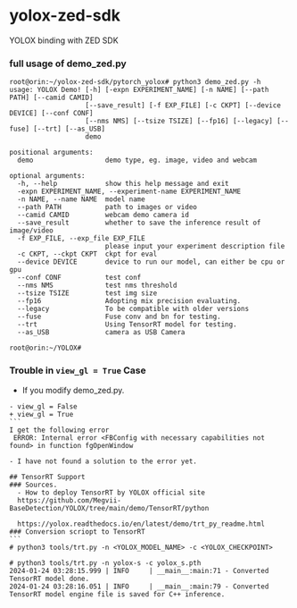 # yolox-zed-sdk
YOLOX binding with ZED SDK

### full usage of demo_zed.py

```
root@orin:~/yolox-zed-sdk/pytorch_yolox# python3 demo_zed.py -h
usage: YOLOX Demo! [-h] [-expn EXPERIMENT_NAME] [-n NAME] [--path PATH] [--camid CAMID]
                   [--save_result] [-f EXP_FILE] [-c CKPT] [--device DEVICE] [--conf CONF]
                   [--nms NMS] [--tsize TSIZE] [--fp16] [--legacy] [--fuse] [--trt] [--as_USB]
                   demo

positional arguments:
  demo                  demo type, eg. image, video and webcam

optional arguments:
  -h, --help            show this help message and exit
  -expn EXPERIMENT_NAME, --experiment-name EXPERIMENT_NAME
  -n NAME, --name NAME  model name
  --path PATH           path to images or video
  --camid CAMID         webcam demo camera id
  --save_result         whether to save the inference result of image/video
  -f EXP_FILE, --exp_file EXP_FILE
                        please input your experiment description file
  -c CKPT, --ckpt CKPT  ckpt for eval
  --device DEVICE       device to run our model, can either be cpu or gpu
  --conf CONF           test conf
  --nms NMS             test nms threshold
  --tsize TSIZE         test img size
  --fp16                Adopting mix precision evaluating.
  --legacy              To be compatible with older versions
  --fuse                Fuse conv and bn for testing.
  --trt                 Using TensorRT model for testing.
  --as_USB              camera as USB Camera

root@orin:~/YOLOX#

```
### Trouble in `view_gl = True` Case
- If you modify demo_zed.py.
````
- view_gl = False
+ view_gl = True
```
I get the following error
 ERROR: Internal error <FBConfig with necessary capabilities not found> in function fgOpenWindow

- I have not found a solution to the error yet.

## TensorRT Support
### Sources.
  - How to deploy TensorRT by YOLOX official site
  https://github.com/Megvii-BaseDetection/YOLOX/tree/main/demo/TensorRT/python

  https://yolox.readthedocs.io/en/latest/demo/trt_py_readme.html
### Conversion scriopt to TensorRT
```
# python3 tools/trt.py -n <YOLOX_MODEL_NAME> -c <YOLOX_CHECKPOINT>

# python3 tools/trt.py -n yolox-s -c yolox_s.pth
2024-01-24 03:28:15.999 | INFO     | __main__:main:71 - Converted TensorRT model done.
2024-01-24 03:28:16.051 | INFO     | __main__:main:79 - Converted TensorRT model engine file is saved for C++ inference.
